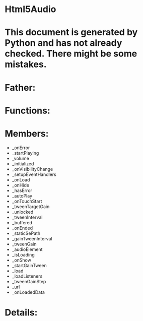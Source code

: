 Html5Audio
===

# This document is generated by Python and has not already checked. There might be some mistakes.

# Father:

# Functions:

# Members:
* _onError
* _startPlaying
* _volume
* _initialized
* _onVisibilityChange
* _setupEventHandlers
* _onLoad
* _onHide
* _hasError
* _autoPlay
* _onTouchStart
* _tweenTargetGain
* _unlocked
* _tweenInterval
* _buffered
* _onEnded
* _staticSePath
* _gainTweenInterval
* _tweenGain
* _audioElement
* _isLoading
* _onShow
* _startGainTween
* _load
* _loadListeners
* _tweenGainStep
* _url
* _onLoadedData

# Details:
